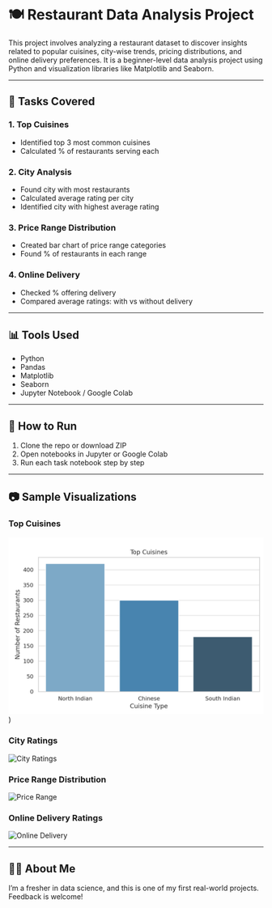 
# 🍽️ Restaurant Data Analysis Project

This project involves analyzing a restaurant dataset to discover insights related to popular cuisines, city-wise trends, pricing distributions, and online delivery preferences. It is a beginner-level data analysis project using Python and visualization libraries like Matplotlib and Seaborn.

---

## 📌 Tasks Covered

### 1. Top Cuisines
- Identified top 3 most common cuisines
- Calculated % of restaurants serving each

### 2. City Analysis
- Found city with most restaurants
- Calculated average rating per city
- Identified city with highest average rating

### 3. Price Range Distribution
- Created bar chart of price range categories
- Found % of restaurants in each range

### 4. Online Delivery
- Checked % offering delivery
- Compared average ratings: with vs without delivery

---

## 📊 Tools Used
- Python
- Pandas
- Matplotlib
- Seaborn
- Jupyter Notebook / Google Colab

---

## 🚀 How to Run
1. Clone the repo or download ZIP
2. Open notebooks in Jupyter or Google Colab
3. Run each task notebook step by step

---

## 📷 Sample Visualizations

### Top Cuisines
![Top Cuisines](https://raw.githubusercontent.com/PKJJOSHI/Restaurants-Analysis/main/images/top_cuisines.png))

### City Ratings
![City Ratings](https://raw.githubusercontent.com/exampleuser/restaurant-analysis-project/main/images/city_ratings.png)

### Price Range Distribution
![Price Range](https://raw.githubusercontent.com/exampleuser/restaurant-analysis-project/main/images/price_range.png)

### Online Delivery Ratings
![Online Delivery](https://raw.githubusercontent.com/exampleuser/restaurant-analysis-project/main/images/online_delivery.png)

---

## 🙋‍♂️ About Me
I’m a fresher in data science, and this is one of my first real-world projects. Feedback is welcome!
